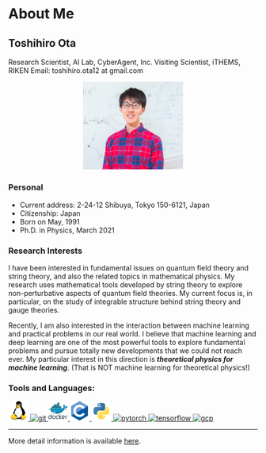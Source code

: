 # About Me

## Toshihiro Ota

Research Scientist, AI Lab, CyberAgent, Inc.
Visiting Scientist, iTHEMS, RIKEN
Email: toshihiro.ota12 at gmail.com

<p align="center">
  <img src="./photo.jpg" width='40%'>
</p>

<!-- comment
  @import "./photo.jpg" {width='40%' title='photo'}
-->

### Personal

- Current address: 2-24-12 Shibuya, Tokyo 150-6121, Japan
- Citizenship: Japan
- Born on May, 1991
- Ph.D. in Physics, March 2021

### Research Interests

I have been interested in fundamental issues on quantum field theory and string theory, and also the related topics in mathematical physics. My research uses mathematical tools developed by string theory to explore non-perturbative aspects of quantum field theories. My current focus is, in particular, on the study of integrable structure behind string theory and gauge theories.

Recently, I am also interested in the interaction between machine learning and practical problems in our real world. I believe that machine learning and deep learning are one of the most powerful tools to explore fundamental problems and pursue totally new developments that we could not reach ever. My particular interest in this direction is ***theoretical physics for machine learning***. (That is NOT machine learning for theoretical physics!)

### Tools and Languages:

<p align="left">
  <a href="https://www.linux.org/" target="_blank" rel="noreferrer"> <img src="https://raw.githubusercontent.com/devicons/devicon/master/icons/linux/linux-original.svg" alt="linux" width="40" height="40"/> </a>
  <a href="https://git-scm.com/" target="_blank" rel="noreferrer"> <img src="https://www.vectorlogo.zone/logos/git-scm/git-scm-icon.svg" alt="git" width="40" height="40"/> </a>
  <a href="https://www.docker.com/" target="_blank" rel="noreferrer"> <img src="https://raw.githubusercontent.com/devicons/devicon/master/icons/docker/docker-original-wordmark.svg" alt="docker" width="40" height="40"/> </a>
  <a href="https://www.cprogramming.com/" target="_blank" rel="noreferrer"> <img src="https://raw.githubusercontent.com/devicons/devicon/master/icons/c/c-original.svg" alt="c" width="40" height="40"/> </a>
  <a href="https://www.python.org" target="_blank" rel="noreferrer"> <img src="https://raw.githubusercontent.com/devicons/devicon/master/icons/python/python-original.svg" alt="python" width="40" height="40"/> </a>
  <a href="https://pytorch.org/" target="_blank" rel="noreferrer"> <img src="https://www.vectorlogo.zone/logos/pytorch/pytorch-icon.svg" alt="pytorch" width="40" height="40"/> </a>
  <a href="https://www.tensorflow.org" target="_blank" rel="noreferrer"> <img src="https://www.vectorlogo.zone/logos/tensorflow/tensorflow-icon.svg" alt="tensorflow" width="40" height="40"/> </a>
  <a href="https://cloud.google.com" target="_blank" rel="noreferrer"> <img src="https://www.vectorlogo.zone/logos/google_cloud/google_cloud-icon.svg" alt="gcp" width="40" height="40"/> </a>
</p>

---

More detail information is available [here](./cv.pdf).
